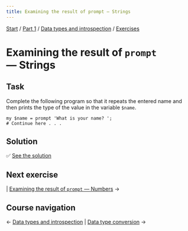 ```yaml
---
title: Examining the result of prompt — Strings
---
```


[Start](/raku-course/) / [Part 1](/raku-course/part1) / [Data types and introspection](/raku-course/what) / [Exercises](..)

# Examining the result of `prompt` — Strings

## Task

Complete the following program so that it repeats the entered name and then prints the type of the value in the variable `$name`.

    my $name = prompt 'What is your name? ';
    # Continue here . . .

## Solution

✅ [See the solution](solution)

## Next exercise

| [Examining the result of `prompt` — Numbers](../prompt-numbers) →

## Course navigation

← [Data types and introspection](/raku-course/what) | [Data type conversion](/raku-course/coercion) →
